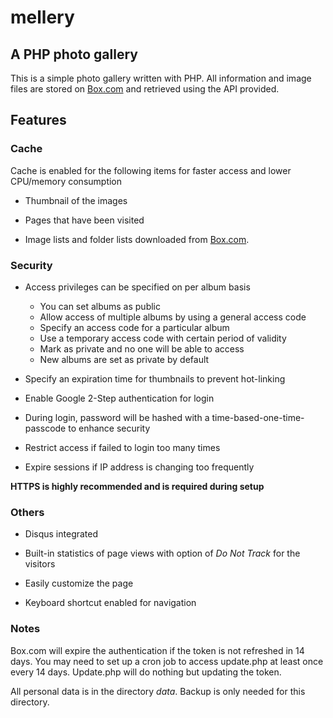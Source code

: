 mellery
=======

A PHP photo gallery
-------

This is a simple photo gallery written with PHP. All information and image files are stored on [Box.com][b] and retrieved using the API provided.

## Features ##

### Cache ###

Cache is enabled for the following items for faster access and lower CPU/memory consumption

* Thumbnail of the images

* Pages that have been visited

* Image lists and folder lists downloaded from [Box.com][b].

### Security ###

* Access privileges can be specified on per album basis

    * You can set albums as public
    * Allow access of multiple albums by using a general access code
    * Specify an access code for a particular album
    * Use a temporary access code with certain period of validity
    * Mark as private and no one will be able to access
    * New albums are set as private by default

* Specify an expiration time for thumbnails to prevent hot-linking

* Enable Google 2-Step authentication for login

* During login, password will be hashed with a time-based-one-time-passcode to enhance security

* Restrict access if failed to login too many times

* Expire sessions if IP address is changing too frequently

**HTTPS is highly recommended and is required during setup**

### Others ###

* Disqus integrated

* Built-in statistics of page views with option of _Do Not Track_ for the visitors

* Easily customize the page

* Keyboard shortcut enabled for navigation

[b]: https://www.box.com "Box.com"

### Notes ###

Box.com will expire the authentication if the token is not refreshed in 14 days. You may need to set up a cron job to access update.php at least once every 14 days. Update.php will do nothing but updating the token.

All personal data is in the directory _data_. Backup is only needed for this directory.
